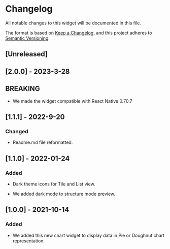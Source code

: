 # Changelog

All notable changes to this widget will be documented in this file.

The format is based on [Keep a Changelog](https://keepachangelog.com/en/1.0.0/), and this project adheres to [Semantic Versioning](https://semver.org/spec/v2.0.0.html).

## [Unreleased]

## [2.0.0] - 2023-3-28

## BREAKING

-   We made the widget compatible with React Native 0.70.7

## [1.1.1] - 2022-9-20

### Changed

-   Readme.md file reformatted.

## [1.1.0] - 2022-01-24

### Added

-   Dark theme icons for Tile and List view.

-   We added dark mode to structure mode preview.

## [1.0.0] - 2021-10-14

### Added

-   We added this new chart widget to display data in Pie or Doughnut chart representation.

